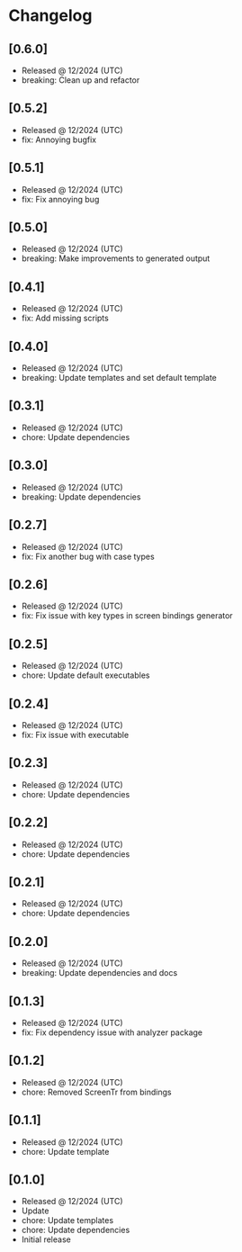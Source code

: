 # Changelog

## [0.6.0]

- Released @ 12/2024 (UTC)
- breaking: Clean up and refactor

## [0.5.2]

- Released @ 12/2024 (UTC)
- fix: Annoying bugfix

## [0.5.1]

- Released @ 12/2024 (UTC)
- fix: Fix annoying bug

## [0.5.0]

- Released @ 12/2024 (UTC)
- breaking: Make improvements to generated output

## [0.4.1]

- Released @ 12/2024 (UTC)
- fix: Add missing scripts

## [0.4.0]

- Released @ 12/2024 (UTC)
- breaking: Update templates and set default template

## [0.3.1]

- Released @ 12/2024 (UTC)
- chore: Update dependencies

## [0.3.0]

- Released @ 12/2024 (UTC)
- breaking: Update dependencies

## [0.2.7]

- Released @ 12/2024 (UTC)
- fix: Fix another bug with case types

## [0.2.6]

- Released @ 12/2024 (UTC)
- fix: Fix issue with key types in screen bindings generator

## [0.2.5]

- Released @ 12/2024 (UTC)
- chore: Update default executables

## [0.2.4]

- Released @ 12/2024 (UTC)
- fix: Fix issue with executable

## [0.2.3]

- Released @ 12/2024 (UTC)
- chore: Update dependencies

## [0.2.2]

- Released @ 12/2024 (UTC)
- chore: Update dependencies

## [0.2.1]

- Released @ 12/2024 (UTC)
- chore: Update dependencies

## [0.2.0]

- Released @ 12/2024 (UTC)
- breaking: Update dependencies and docs

## [0.1.3]

- Released @ 12/2024 (UTC)
- fix: Fix dependency issue with analyzer package

## [0.1.2]

- Released @ 12/2024 (UTC)
- chore: Removed ScreenTr from bindings

## [0.1.1]

- Released @ 12/2024 (UTC)
- chore: Update template

## [0.1.0]

- Released @ 12/2024 (UTC)
- Update
- chore: Update templates
- chore: Update dependencies
- Initial release
